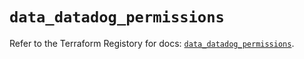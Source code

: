 # `data_datadog_permissions`

Refer to the Terraform Registory for docs: [`data_datadog_permissions`](https://www.terraform.io/docs/providers/datadog/d/permissions).

